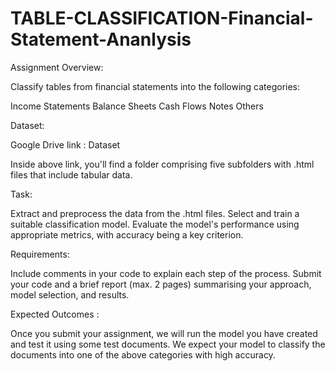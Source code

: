 # TABLE-CLASSIFICATION-Financial-Statement-Ananlysis

Assignment Overview:

Classify tables from financial statements into the following categories:

Income Statements
Balance Sheets
Cash Flows
Notes
Others
 

Dataset:

Google Drive link : Dataset

Inside above link, you'll find a folder comprising five subfolders with .html files that include tabular data.

 

Task:

Extract and preprocess the data from the .html files.
Select and train a suitable classification model.
Evaluate the model's performance using appropriate metrics, with accuracy being a key criterion.
 

Requirements:

Include comments in your code to explain each step of the process.
Submit your code and a brief report (max. 2 pages) summarising your approach, model selection, and results.
 

Expected Outcomes :

Once you submit your assignment, we will run the model you have created and test it using some test documents. We expect your model to classify the documents into one of the above categories with high accuracy. 
